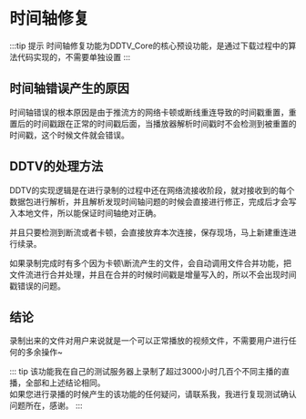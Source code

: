 # 时间轴修复
:::tip 提示
时间轴修复功能为DDTV_Core的核心预设功能，是通过下载过程中的算法代码实现的，不需要单独设置
:::
## 时间轴错误产生的原因
时间轴错误的根本原因是由于推流方的网络卡顿或断线重连导致的时间戳重置，重置后的时间戳跟在正常的时间戳后面，当播放器解析时间戳时不会检测到被重置的时间戳，这个时候文件就会错误。
  
## DDTV的处理方法
DDTV的实现逻辑是在进行录制的过程中还在网络流接收阶段，就对接收到的每个数据包进行解析，并且解析发现时间轴问题的时候会直接进行修正，完成后才会写入本地文件，所以能保证时间轴绝对正确。  
  
并且只要检测到断流或者卡顿，会直接放弃本次连接，保存现场，马上新建重连进行续录。   
  
如果录制完成时有多个因为卡顿\断流产生的文件，会自动调用文件合并功能，把文件流进行合并处理，并且在合并的时候时间戳是增量写入的，所以不会出现时间戳错误的问题。 
  
## 结论
录制出来的文件对用户来说就是一个可以正常播放的视频文件，不需要用户进行任何的多余操作~

::: tip
该功能我在自己的测试服务器上录制了超过3000小时几百个不同主播的直播，全部和上述结论相同。  
如果您进行录播的时候产生的该功能的任何疑问，请联系我，我进行复现测试确认问题所在，感谢。
:::